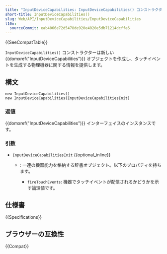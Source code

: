 ```yaml
---
title: "InputDeviceCapabilities: InputDeviceCapabilities() コンストラクター"
short-title: InputDeviceCapabilities()
slug: Web/API/InputDeviceCapabilities/InputDeviceCapabilities
l10n:
  sourceCommit: eab4066e72d5478de920e4020e5db71214dcffa6
---
```


{{SeeCompatTable}}

`InputDeviceCapabilities()` コンストラクターは新しい {{domxref("InputDeviceCapabilities")}} オブジェクトを作成し、タッチイベントを生成する物理機器に関する情報を提供します。

## 構文

```js-nolint
new InputDeviceCapabilities()
new InputDeviceCapabilities(InputDeviceCapabilitiesInit)
```

### 返値

{{domxref("InputDeviceCapabilities")}} インターフェイスのインスタンスです。

### 引数

- `InputDeviceCapabilitiesInit` {{optional_inline}}

  - : 一連の機器能力を格納する辞書オブジェクト。以下のプロパティを持ちます。

    - `fireTouchEvents`: 機器でタッチイベントが配信されるかどうかを示す論理値です。

## 仕様書

{{Specifications}}

## ブラウザーの互換性

{{Compat}}
